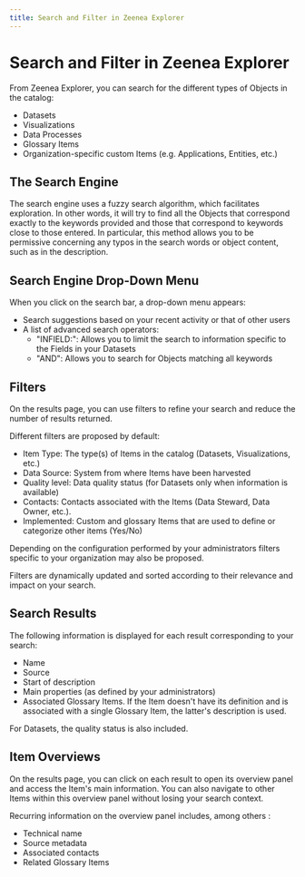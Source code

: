 ```yaml
---
title: Search and Filter in Zeenea Explorer
---
```


# Search and Filter in Zeenea Explorer

From Zeenea Explorer, you can search for the different types of Objects in the catalog: 

* Datasets
* Visualizations
* Data Processes
* Glossary Items
* Organization-specific custom Items (e.g. Applications, Entities, etc.)

## The Search Engine

The search engine uses a fuzzy search algorithm, which facilitates exploration. In other words, it will try to find all the Objects that correspond exactly to the keywords provided and those that correspond to keywords close to those entered. In particular, this method allows you to be permissive concerning any typos in the search words or object content, such as in the description.

## Search Engine Drop-Down Menu

When you click on the search bar, a drop-down menu appears: 

* Search suggestions based on your recent activity or that of other users
* A list of advanced search operators: 
  * "INFIELD:": Allows you to limit the search to information specific to the Fields in your Datasets
  * "AND": Allows you to search for Objects matching all keywords

## Filters

On the results page, you can use filters to refine your search and reduce the number of results returned. 

Different filters are proposed by default:

* Item Type: The type(s) of Items in the catalog (Datasets, Visualizations, etc.)
* Data Source: System from where Items have been harvested
* Quality level: Data quality status (for Datasets only when information is available)
* Contacts: Contacts associated with the Items (Data Steward, Data Owner, etc.).
* Implemented: Custom and glossary Items that are used to define or categorize other items (Yes/No)

Depending on the configuration performed by your administrators filters specific to your organization may also be proposed.

Filters are dynamically updated and sorted according to their relevance and impact on your search.

## Search Results

The following information is displayed for each result corresponding to your search: 

* Name
* Source
* Start of description
* Main properties (as defined by your administrators)
* Associated Glossary Items. If the Item doesn't have its definition and is associated with a single Glossary Item, the latter's description is used.

For Datasets, the quality status is also included.

## Item Overviews

On the results page, you can click on each result to open its overview panel and access the Item's main information. You can also navigate to other Items within this overview panel without losing your search context.

Recurring information on the overview panel includes, among others : 

* Technical name
* Source metadata
* Associated contacts
* Related Glossary Items